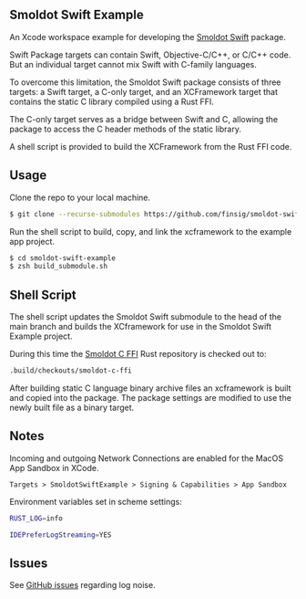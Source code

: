 ## Smoldot Swift Example

An Xcode workspace example for developing the [Smoldot Swift](https://github.com/finsig/smoldot-swift) package.

Swift Package targets can contain Swift, Objective-C/C++, or C/C++ code. But an individual target cannot mix Swift with C-family languages.

To overcome this limitation, the Smoldot Swift package consists of three targets: a Swift target, a C-only target, and an XCFramework target that contains the static C library compiled using a Rust FFI.

The C-only target serves as a bridge between Swift and C, allowing the package to access the C header methods of the static library.

A shell script is provided to build the XCFramework from the Rust FFI code.

## Usage

Clone the repo to your local machine.

```zsh
$ git clone --recurse-submodules https://github.com/finsig/smoldot-swift-example
```

Run the shell script to build, copy, and link the xcframework to the example app project.

```zsh
$ cd smoldot-swift-example
$ zsh build_submodule.sh
```

## Shell Script

The shell script updates the Smoldot Swift submodule to the head of the main branch and builds the XCframework for use in the Smoldot Swift Example project.

During this time the [Smoldot C FFI](https://github.com/finsig/smoldot-c-ffi) Rust repository is checked out to:

```zsh
.build/checkouts/smoldot-c-ffi
```

After building static C language binary archive files an xcframework is built and copied into the package. The package settings are modified to use the newly built file as a binary target.

## Notes

Incoming and outgoing Network Connections are enabled for the MacOS App Sandbox in XCode.

``Targets > SmoldotSwiftExample > Signing & Capabilities > App Sandbox``

Environment variables set in scheme settings:

```zsh
RUST_LOG=info
```

```zsh
IDEPreferLogStreaming=YES
```

## Issues

See [GitHub issues](https://github.com/finsig/smoldot-swift/issues) regarding log noise.
